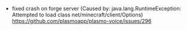 - fixed crash on forge server (Caused by: java.lang.RuntimeException: Attempted to load class net/minecraft/client/Options) https://github.com/plasmoapp/plasmo-voice/issues/296 
